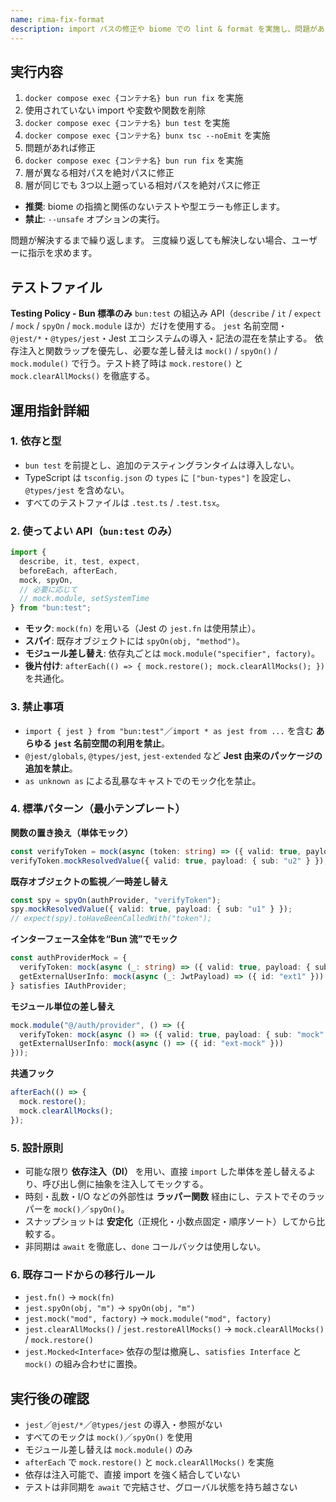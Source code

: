 ```yaml
---
name: rima-fix-format
description: import パスの修正や biome での lint & format を実施し、問題があったら修正します。
---
```


## 実行内容

1. `docker compose exec {コンテナ名} bun run fix` を実施
2. 使用されていない import や変数や関数を削除
3. `docker compose exec {コンテナ名} bun test` を実施
4. `docker compose exec {コンテナ名} bunx tsc --noEmit` を実施
5. 問題があれば修正
6. `docker compose exec {コンテナ名} bun run fix` を実施
7. 層が異なる相対パスを絶対パスに修正
8. 層が同じでも 3つ以上遡っている相対パスを絶対パスに修正

- **推奨**: biome の指摘と関係のないテストや型エラーも修正します。
- **禁止**: `--unsafe` オプションの実行。

問題が解決するまで繰り返します。
三度繰り返しても解決しない場合、ユーザーに指示を求めます。

## テストファイル

**Testing Policy - Bun 標準のみ**
`bun:test` の組込み API（`describe` / `it` / `expect` / `mock` / `spyOn` / `mock.module` ほか）だけを使用する。
`jest` 名前空間・`@jest/*`・`@types/jest`・Jest エコシステムの導入・記法の混在を禁止する。
依存注入と関数ラップを優先し、必要な差し替えは `mock()` / `spyOn()` / `mock.module()` で行う。テスト終了時は `mock.restore()` と `mock.clearAllMocks()` を徹底する。

## 運用指針詳細

### 1. 依存と型

- `bun test` を前提とし、追加のテスティングランタイムは導入しない。
- TypeScript は `tsconfig.json` の `types` に `["bun-types"]` を設定し、`@types/jest` を含めない。
- すべてのテストファイルは `.test.ts` / `.test.tsx`。

### 2. 使ってよい API（`bun:test` のみ）

```ts
import {
  describe, it, test, expect,
  beforeEach, afterEach,
  mock, spyOn,
  // 必要に応じて
  // mock.module, setSystemTime
} from "bun:test";
```

- **モック**: `mock(fn)` を用いる（Jest の `jest.fn` は使用禁止）。
- **スパイ**: 既存オブジェクトには `spyOn(obj, "method")`。
- **モジュール差し替え**: 依存丸ごとは `mock.module("specifier", factory)`。
- **後片付け**: `afterEach(() => { mock.restore(); mock.clearAllMocks(); })` を共通化。

### 3. 禁止事項

- `import { jest } from "bun:test"`／`import * as jest from ...` を含む **あらゆる `jest` 名前空間の利用を禁止**。
- `@jest/globals`, `@types/jest`, `jest-extended` など **Jest 由来のパッケージの追加を禁止**。
- `as unknown as` による乱暴なキャストでのモック化を禁止。

### 4. 標準パターン（最小テンプレート）

**関数の置き換え（単体モック）**

```ts
const verifyToken = mock(async (token: string) => ({ valid: true, payload: { sub: "u1" } }));
verifyToken.mockResolvedValue({ valid: true, payload: { sub: "u2" } });
```

**既存オブジェクトの監視／一時差し替え**

```ts
const spy = spyOn(authProvider, "verifyToken");
spy.mockResolvedValue({ valid: true, payload: { sub: "u1" } });
// expect(spy).toHaveBeenCalledWith("token");
```

**インターフェース全体を“Bun 流”でモック**

```ts
const authProviderMock = {
  verifyToken: mock(async (_: string) => ({ valid: true, payload: { sub: "u" } })),
  getExternalUserInfo: mock(async (_: JwtPayload) => ({ id: "ext1" }))
} satisfies IAuthProvider;
```

**モジュール単位の差し替え**

```ts
mock.module("@/auth/provider", () => ({
  verifyToken: mock(async () => ({ valid: true, payload: { sub: "mock" } })),
  getExternalUserInfo: mock(async () => ({ id: "ext-mock" }))
}));
```

**共通フック**

```ts
afterEach(() => {
  mock.restore();
  mock.clearAllMocks();
});
```

### 5. 設計原則

- 可能な限り **依存注入（DI）** を用い、直接 `import` した単体を差し替えるより、呼び出し側に抽象を注入してモックする。
- 時刻・乱数・I/O などの外部性は **ラッパー関数** 経由にし、テストでそのラッパーを `mock()`／`spyOn()`。
- スナップショットは **安定化**（正規化・小数点固定・順序ソート）してから比較する。
- 非同期は `await` を徹底し、`done` コールバックは使用しない。

### 6. 既存コードからの移行ルール

- `jest.fn()` → `mock(fn)`
- `jest.spyOn(obj, "m")` → `spyOn(obj, "m")`
- `jest.mock("mod", factory)` → `mock.module("mod", factory)`
- `jest.clearAllMocks()` / `jest.restoreAllMocks()` → `mock.clearAllMocks()` / `mock.restore()`
- `jest.Mocked<Interface>` 依存の型は撤廃し、`satisfies Interface` と `mock()` の組み合わせに置換。

## 実行後の確認

-  `jest`／`@jest/*`／`@types/jest` の導入・参照がない
-  すべてのモックは `mock()`／`spyOn()` を使用
-  モジュール差し替えは `mock.module()` のみ
-  `afterEach` で `mock.restore()` と `mock.clearAllMocks()` を実施
-  依存は注入可能で、直接 import を強く結合していない
-  テストは非同期を `await` で完結させ、グローバル状態を持ち越さない
